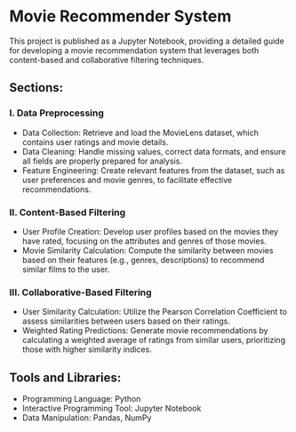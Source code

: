 # Movie Recommender System
This project is published as a Jupyter Notebook, providing a detailed guide for developing a movie recommendation system that leverages both content-based and collaborative filtering techniques.

## Sections:
### I. Data Preprocessing
* Data Collection: Retrieve and load the MovieLens dataset, which contains user ratings and movie details.
* Data Cleaning: Handle missing values, correct data formats, and ensure all fields are properly prepared for analysis.
* Feature Engineering: Create relevant features from the dataset, such as user preferences and movie genres, to facilitate effective recommendations.
### II. Content-Based Filtering
* User Profile Creation: Develop user profiles based on the movies they have rated, focusing on the attributes and genres of those movies.
* Movie Similarity Calculation: Compute the similarity between movies based on their features (e.g., genres, descriptions) to recommend similar films to the user.
### III. Collaborative-Based Filtering
* User Similarity Calculation: Utilize the Pearson Correlation Coefficient to assess similarities between users based on their ratings.
* Weighted Rating Predictions: Generate movie recommendations by calculating a weighted average of ratings from similar users, prioritizing those with higher similarity indices.
  
## Tools and Libraries:
* Programming Language: Python
* Interactive Programming Tool: Jupyter Notebook
* Data Manipulation: Pandas, NumPy
